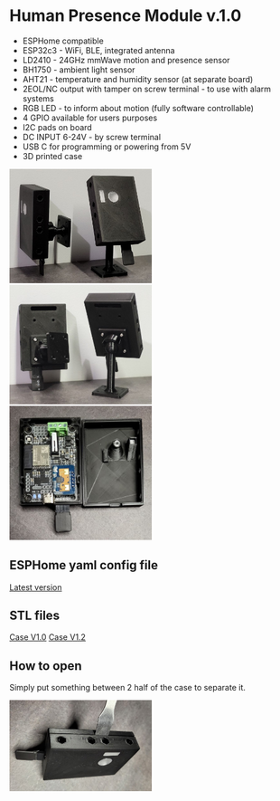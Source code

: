 # Human Presence Module v.1.0

- ESPHome compatible
- ESP32c3 - WiFi, BLE, integrated antenna
- LD2410 - 24GHz mmWave motion and presence sensor
- BH1750 - ambient light sensor
- AHT21 - temperature and humidity sensor (at separate board)
- 2EOL/NC output with tamper on screw terminal - to use with alarm systems
- RGB LED - to inform about motion (fully software controllable)
- 4 GPIO available for users purposes
- I2C pads on board
- DC INPUT 6-24V - by screw terminal
- USB C for programming or powering from 5V
- 3D printed case

<img src="https://github.com/ficueu/ESPHome-IoT-modules/blob/main/ESP32c3-HPM-v1/Images/20230216_174952_1.jpg" width=50% height=50%>
<img src="https://github.com/ficueu/ESPHome-IoT-modules/blob/main/ESP32c3-HPM-v1/Images/20230216_175025_1.jpg" width=50% height=50%>
<img src="https://github.com/ficueu/ESPHome-IoT-modules/blob/main/ESP32c3-HPM-v1/Images/20230217_175701_1.jpg" width=50% height=50%>

## ESPHome yaml config file

[Latest version](https://github.com/ficueu/ESPHome-IoT-modules/blob/main/ESP32c3-HPM-v1/esp32c3-hpm-v1.yaml)

## STL files

[Case V1.0](https://github.com/ficueu/ESPHome-IoT-modules/tree/main/ESP32c3-HPM-v1/Case%20v1.0%20STL)
[Case V1.2](https://github.com/ficueu/ESPHome-IoT-modules/tree/main/ESP32c3-HPM-v1/Case%20v1.2%20STL)

## How to open

Simply put something between 2 half of the case to separate it.

<img src="https://github.com/ficueu/ESPHome-IoT-modules/blob/main/ESP32c3-HPM-v1/Images/20230217_175621_1.jpg" width=50% height=50%>
